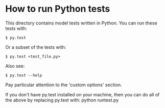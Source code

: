 
# How to run Python tests

This directory contains model tests written in Python. You can run these tests with:
```
$ py.test
```
Or a subset of the tests with:
```
$ py.test <test_file.py>
```
Also see:
```
$ py.test --help
```
Pay particular attention to the 'custom options' section.

If you don't have py.test installed on your machine, then you can do all of the above by replacing py.test with: python runtest.py
